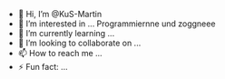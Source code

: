 - 👋 Hi, I’m @KuS-Martin
- 👀 I’m interested in ... Programmiernne und zoggneee
- 🌱 I’m currently learning ...
- 💞️ I’m looking to collaborate on ...
- 📫 How to reach me ...
- ⚡ Fun fact: ...

<!---
KuS-Martin/KuS-Martin is a ✨ special ✨ repository because its `README.md` (this file) appears on your GitHub profile.
You can click the Preview link to take a look at your changes.
--->
